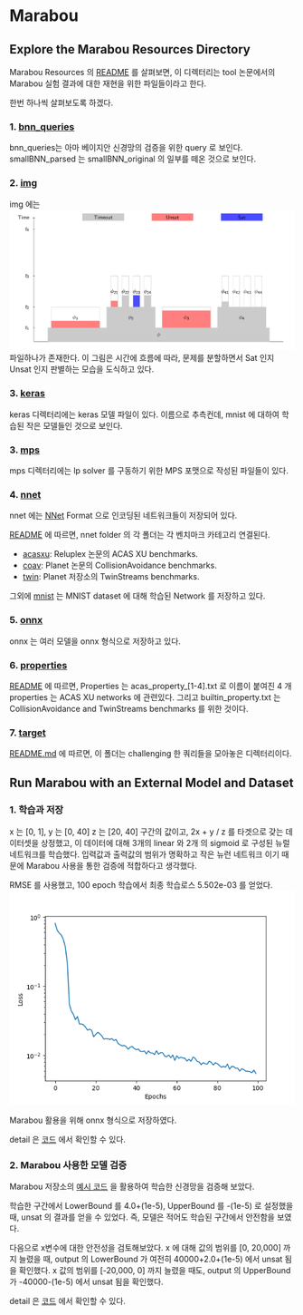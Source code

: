 # Marabou

## Explore the Marabou Resources Directory

Marabou Resources 의 [README](https://github.com/NeuralNetworkVerification/Marabou/blob/master/resources/README.md) 를 살펴보면, 이 디렉터리는 tool 논문에서의 Marabou 실험 결과에 대한 재현을 위한 파일들이라고 한다.

한번 하나씩 살펴보도록 하겠다.

### 1. [bnn_queries](https://github.com/NeuralNetworkVerification/Marabou/tree/master/resources/bnn_queries)

bnn_queries는 아마 베이지안 신경망의 검증을 위한 query 로 보인다.
smallBNN_parsed 는  smallBNN_original 의 일부를 떼온 것으로 보인다.

### 2. [img](https://github.com/NeuralNetworkVerification/Marabou/tree/master/resources/img)

img 에는 ![snc.png](https://github.com/NeuralNetworkVerification/Marabou/blob/master/resources/img/snc.png) 파일하나가 존재한다.
이 그림은 시간에 흐름에 따라, 문제를 분할하면서 Sat 인지 Unsat 인지 판별하는 모습을 도식하고 있다.

### 3. [keras](https://github.com/NeuralNetworkVerification/Marabou/tree/master/resources/keras)

keras 디렉터리에는 keras 모델 파일이 있다. 이름으로 추측컨데, mnist 에 대하여 학습된 작은 모델들인 것으로 보인다.

### 3. [mps](https://github.com/NeuralNetworkVerification/Marabou/tree/master/resources/mps)

mps 디렉터리에는 lp solver 를 구동하기 위한 MPS 포맷으로 작성된 파일들이 있다.

### 4. [nnet](https://github.com/NeuralNetworkVerification/Marabou/tree/master/resources/nnet)

nnet 에는 [NNet](https://github.com/sisl/NNet) Format 으로 인코딩된 네트워크들이 저장되어 있다.

[README](https://github.com/NeuralNetworkVerification/Marabou/blob/master/resources/README.md) 에 따르면, nnet folder 의 각 폴더는 각 벤치마크 카테고리 연결된다.

* [acasxu](https://github.com/NeuralNetworkVerification/Marabou/tree/master/resources/nnet/acasxu): Reluplex 논문의 ACAS XU benchmarks.
* [coav](https://github.com/NeuralNetworkVerification/Marabou/tree/master/resources/nnet/coav): Planet 논문의 CollisionAvoidance benchmarks.
* [twin](https://github.com/NeuralNetworkVerification/Marabou/tree/master/resources/nnet/twin): Planet 저장소의 TwinStreams benchmarks.

그외에 [mnist](https://github.com/NeuralNetworkVerification/Marabou/tree/master/resources/nnet/mnist) 는 MNIST dataset 에 대해 학습된 Network 를 저장하고 있다.

### 5. [onnx](https://github.com/NeuralNetworkVerification/Marabou/tree/master/resources/onnx)

onnx 는 여러 모델을 onnx 형식으로 저장하고 있다.

### 6. [properties](https://github.com/NeuralNetworkVerification/Marabou/tree/master/resources/properties)

[README](https://github.com/NeuralNetworkVerification/Marabou/blob/master/resources/README.md) 에 따르면, Properties 는 
acas_property_[1-4].txt 로 이름이 붙여진 4 개 properties 는 ACAS XU networks 에 관련있다.
그리고 builtin_property.txt 는 CollisionAvoidance and TwinStreams benchmarks 를 위한 것이다.

### 7. [target](https://github.com/NeuralNetworkVerification/Marabou/tree/master/resources/target)

[README.md](https://github.com/NeuralNetworkVerification/Marabou/blob/master/resources/target/README.md) 에 따르면, 이 폴더는 challenging 한 쿼리들을 모아놓은 디렉터리이다.

## Run Marabou with an External Model and Dataset

### 1. 학습과 저장

x 는 [0, 1], y 는 [0, 40] z 는 [20, 40] 구간의 값이고, 2x + y / z 를 타겟으로 갖는 데이터셋을 상정했고, 이 데이터에 대해 3개의 linear 와 2개 의 sigmoid 로 구성된 뉴럴 네트워크를 학습했다.
입력값과 출력값의 범위가 명확하고 작은 뉴런 네트워크 이기 때문에 Marabou 사용을 통한 검증에 적합하다고 생각했다.

RMSE 를 사용했고, 100 epoch 학습에서 최종 학습로스 5.502e-03 를 얻었다.
![로스](loss.png)

Marabou 활용을 위해 onnx 형식으로 저장하였다.

detail 은 [코드](reliable/3/make_my_model.py) 에서 확인할 수 있다.

### 2. Marabou 사용한 모델 검증

Marabou 저장소의 [예시 코드](https://github.com/NeuralNetworkVerification/Marabou/blob/master/maraboupy/examples/1_ONNXExample.py) 을 활용하여 학습한 신경망을 검증해 보았다.

학습한 구간에서 LowerBound 를 4.0+(1e-5), UpperBound 를 -(1e-5) 로 설정했을 때, unsat 의 결과를 얻을 수 있었다.
즉, 모델은 적어도 학습된 구간에서 안전함을 보였다.

다음으로 x변수에 대한 안전성을 검토해보았다.
x 에 대해 값의 범위를 [0, 20,000] 까지 늘렸을 때, output 의 LowerBound 가 여전히 40000+2.0+(1e-5) 에서 unsat 됨을 확인했다.
x 값의 범위를 [-20,000, 0] 까지 늘렸을 때도, output 의 UpperBound 가 -40000-(1e-5) 에서 unsat 됨을 확인했다.

detail 은 [코드](reliable/3/validation_with_marabou.py) 에서 확인할 수 있다.